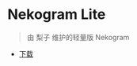 # Nekogram Lite

> 由 梨子 维护的轻量版 Nekogram

+ [下载](https://play.google.com/store/apps/details?id=io.github.cool2645.nekolite)
